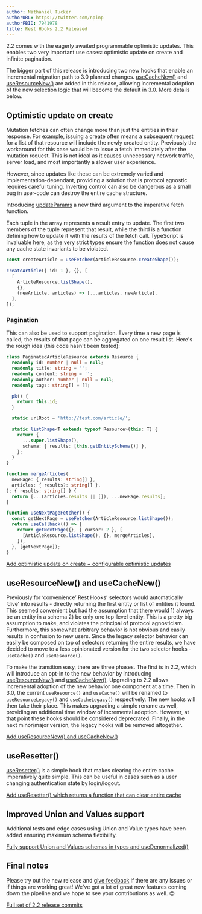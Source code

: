 ```yaml
---
author: Nathaniel Tucker
authorURL: https://twitter.com/npinp
authorFBID: 7941978
title: Rest Hooks 2.2 Released
---
```


2.2 comes with the eagerly awaited programmable optimistic updates. This enables two very important use cases:
optimistic update on create and infinite pagination.

The bigger part of this release is introducing two new hooks that enable an incremental migration path to
3.0 planned changes. [useCacheNew()](https://resthooks.io/docs/api/useCacheNew) and [useResourceNew()](https://resthooks.io/docs/api/useresourcenew) are added in this release, allowing incremental adoption of the new selection logic
that will become the default in 3.0. More details below.

<!--truncate-->

## Optimistic update on create

Mutation fetches can often change more than just the entities in their response. For example,
issuing a create often means a subsequent request for a list of that resource will include the newly
created entity. Previously the workaround for this case would be to issue a fetch immediately after
the mutation request. This is not ideal as it causes unnecessary network traffic, server load, and most
importantly a slower user experience.

However, since updates like these can be extremely varied and implementation-dependant, providing a solution
that is protocol agnostic requires careful tuning. Inverting control can also be dangerous as
a small bug in user-code can destroy the entire cache structure.

Introducing [updateParams](https://resthooks.io/docs/api/useFetcher#updateparams-destshape-destparams-updatefunction)
a new third argument to the imperative fetch function.

Each tuple in the array represents a result entry to update. The first two members of the tuple represent
that result, while the third is a function defining how to update it with the results of the fetch call.
TypeScript is invaluable here, as the very strict types ensure the function does not cause any cache state invariants
to be violated.

```typescript
const createArticle = useFetcher(ArticleResource.createShape());

createArticle({ id: 1 }, {}, [
  [
    ArticleResource.listShape(),
    {},
    (newArticle, articles) => [...articles, newArticle],
  ],
]);
```

### Pagination

This can also be used to support pagination. Every time a new page is called, the results of that
page can be aggregated on one result list. Here's the rough idea (this code hasn't been tested):

```typescript
class PaginatedArticleResource extends Resource {
  readonly id: number | null = null;
  readonly title: string = '';
  readonly content: string = '';
  readonly author: number | null = null;
  readonly tags: string[] = [];

  pk() {
    return this.id;
  }

  static urlRoot = 'http://test.com/article/';

  static listShape<T extends typeof Resource>(this: T) {
    return {
      ...super.listShape(),
      schema: { results: [this.getEntitySchema()] },
    };
  }
}

function mergeArticles(
  newPage: { results: string[] },
  articles: { results?: string[] },
): { results: string[] } {
  return [...(articles.results || []), ...newPage.results];
}

function useNextPageFetcher() {
  const getNextPage = useFetcher(ArticleResource.listShape());
  return useCallback(() => {
    return getNextPage({}, { cursor: 2 }, [
      [ArticleResource.listShape(), {}, mergeArticles],
    ]);
  }, [getNextPage]);
}
```

[Add optimistic update on create + configurable optimistic updates](https://github.com/coinbase/rest-hooks/pull/153)

## useResourceNew() and useCacheNew()

Previously for ‘convenience’ Rest Hooks’ selectors would automatically ‘dive’ into results - directly returning the first entity or list of entities it found. This seemed convenient but had the assumption that there would 1) always be an entity in a schema 2) be only one top-level entity. This is a pretty big assumption to make, and violates the principal of protocol agnosticism. Furthermore, this somewhat arbitrary behavior is not obvious and easily results in confusion to new users. Since the legacy selector behavior can easily be composed on top of selectors
returning the entire results, we have decided to move to a less opinionated version for the two selector hooks - `useCache()` and `useResource()`.

To make the transition easy, there are three phases. The first is in 2.2, which will introduce an opt-in to the new behavior by introducing
[useResourceNew()](https://resthooks.io/docs/api/useresourcenew) and [useCacheNew()](https://resthooks.io/docs/api/useCacheNew). Upgrading to
2.2 allows incremental adoption of the new behavior one component at a time. Then in 3.0, the current `useResource()` and `useCache()` will be renamed to `useResourceLegacy()` and `useCacheLegacy()` respectively. The new hooks will then take their place. This makes upgrading a simple rename as well, providing an additional time window of incremental adoption. However, at that point these hooks should be considered deprecrated. Finally, in the next minor/major version, the legacy hooks will be removed altogether.

[Add useResourceNew() and useCacheNew()](https://github.com/coinbase/rest-hooks/pull/135)

## useResetter()

[useResetter()](https://resthooks.io/docs/api/useResetter) is a simple hook that makes clearing the entire cache imperatively quite simple. This can be useful in cases such as a user changing authentication state by login/logout.

[Add useResetter() which returns a function that can clear entire cache](https://github.com/coinbase/rest-hooks/pull/148)

## Improved Union and Values support

Additional tests and edge cases using Union and Value types have been added ensuring maximum schema flexibility.

[Fully support Union and Values schemas in types and useDenormalized()](https://github.com/coinbase/rest-hooks/pull/135)

## Final notes

Please try out the new release and [give feedback](https://github.com/coinbase/rest-hooks/issues)
if there are any issues or if things are working great! We've got a lot of great new features
coming down the pipeline and we hope to see your contributions as well. 😊

[Full set of 2.2 release commits](https://github.com/coinbase/rest-hooks/releases/tag/2.2.0)
